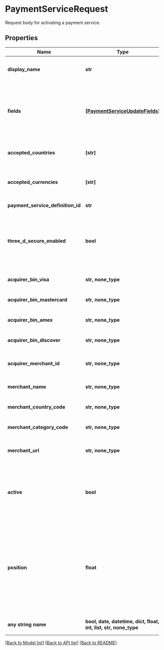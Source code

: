 # PaymentServiceRequest

Request body for activating a payment service.

## Properties
Name | Type | Description | Notes
------------ | ------------- | ------------- | -------------
**display_name** | **str** | A custom name for the payment service. This will be shown in the Admin UI. | 
**fields** | [**[PaymentServiceUpdateFields]**](PaymentServiceUpdateFields.md) | A list of fields, each containing a key-value pair for each field defined by the definition for this payment service e.g. for stripe-card &#x60;secret_key&#x60; is required and so must be sent within this field. | 
**accepted_countries** | **[str]** | A list of countries that this payment service needs to support in ISO two-letter code format. | 
**accepted_currencies** | **[str]** | A list of currencies that this payment service needs to support in ISO 4217 three-letter code format. | 
**payment_service_definition_id** | **str** | The ID of the payment service to use. | 
**three_d_secure_enabled** | **bool** | Defines if 3-D Secure is enabled for the service (can only be enabled if the payment service definition supports the &#x60;three_d_secure_hosted&#x60; feature). This does not affect pass through 3-D Secure data. | [optional]  if omitted the server will use the default value of False
**acquirer_bin_visa** | **str, none_type** | Acquiring institution identification code for VISA. | [optional] 
**acquirer_bin_mastercard** | **str, none_type** | Acquiring institution identification code for Mastercard. | [optional] 
**acquirer_bin_amex** | **str, none_type** | Acquiring institution identification code for Amex. | [optional] 
**acquirer_bin_discover** | **str, none_type** | Acquiring institution identification code for Discover. | [optional] 
**acquirer_merchant_id** | **str, none_type** | Merchant identifier used in authorisation requests (assigned by the acquirer). | [optional] 
**merchant_name** | **str, none_type** | Merchant name (assigned by the acquirer). | [optional] 
**merchant_country_code** | **str, none_type** | ISO 3166-1 numeric three-digit country code. | [optional] 
**merchant_category_code** | **str, none_type** | Merchant category code that describes the business. | [optional] 
**merchant_url** | **str, none_type** | Fully qualified URL of 3-D Secure requestor website or customer care site. | [optional] 
**active** | **bool** | Defines if this service is currently active or not. | [optional]  if omitted the server will use the default value of True
**position** | **float** | The numeric rank of a payment service. Payment services with a lower position value are processed first. When a payment services is inserted at a position, any payment services with the the same value or higher are shifted down a position accordingly. When left out, the payment service is inserted at the end of the list. | [optional] 
**any string name** | **bool, date, datetime, dict, float, int, list, str, none_type** | any string name can be used but the value must be the correct type | [optional]

[[Back to Model list]](../README.md#documentation-for-models) [[Back to API list]](../README.md#documentation-for-api-endpoints) [[Back to README]](../README.md)


